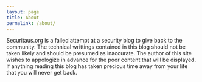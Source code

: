 ```yaml
---
layout: page
title: About
permalink: /about/
---
```


Securitaus.org is a failed attempt at a security blog to give back to the community. The technical writtings contained
in this blog should not be taken likely and should be presumed as inaccurate. The author of this site wishes to appologize
in advance for the poor content that will be displayed. If anything reading this blog has taken precious time away from 
your life that you will never get back.
